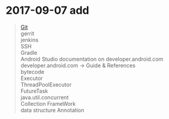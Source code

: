 # 2017-09-07 add
> [Git](https://git-scm.com/book/zh/v1/%E8%B5%B7%E6%AD%A5)  
> gerrit  
> jenkins  
> SSH  
> Gradle  
> Android Studio documentation on developer.android.com  
> developer.android.com -> Guide & References  
> bytecode  
> Executor  
> ThreadPoolExecutor  
> FutureTask  
> java.util.concurrent  
> Collection FrameWork  
> data structure
> Annotation